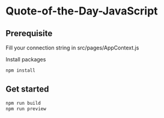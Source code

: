 # Quote-of-the-Day-JavaScript

## Prerequisite
Fill your connection string in src/pages/AppContext.js

Install packages

``` bash
npm install
```

## Get started

``` bash
npm run build
npm run preview
```